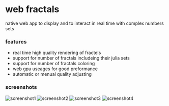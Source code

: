 # web fractals

native web app to display and to interact in real time with complex numbers sets

### features
* real time high quality rendering of fractels
* support for number of fractals includeing their julia sets
* support for number of fractals coloring
* web gpu useages for good preformance
* automatic or menual quality adjusting

### screenshots
![screenshot1](https://github.com/rozi26/webFractals/assets/76447029/5a1b88ab-4a36-4c20-bd84-16e687d12b27)
![screenshot2](https://github.com/rozi26/webFractals/assets/76447029/4e023d39-673a-4625-beaf-596e25a99579)
![screenshot3](https://github.com/rozi26/webFractals/assets/76447029/622553ed-5b41-4d61-b9a3-5f87afd78aa0)
![screenshot4](https://github.com/rozi26/webFractals/assets/76447029/ab5a45e7-6714-482d-a6eb-b2fa669bfa5a)
